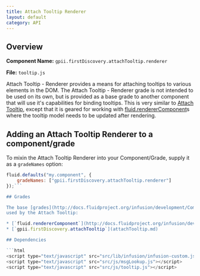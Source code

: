 ```yaml
---
title: Attach Tooltip Renderer
layout: default
category: API
---
```


## Overview

**Component Name:** `gpii.firstDiscovery.attachTooltip.renderer`

**File:** `tooltip.js`

Attach Tooltip - Renderer provides a means for attaching tooltips to various elements in the DOM.
The Attach Tooltip - Renderer grade is not intended to be used on its own, but is
provided as a base grade to another component that will use it's capabilities for binding tooltips.
This is very similar to [Attach Tooltip](attachTooltip.md),
except that it is geared for working with
[fluid.rendererComponent](http://docs.fluidproject.org/infusion/development/ComponentGrades.html)s
where the tooltip model needs to be updated after rendering.

## Adding an Attach Tooltip Renderer to a component/grade

To mixin the Attach Tooltip Renderer into your Component/Grade, supply it as a `gradeNames` option:
```javascript
fluid.defaults("my.component", {
    gradeNames: ["gpii.firstDiscovery.attachTooltip.renderer"]
});```

## Grades

The base [grades](http://docs.fluidproject.org/infusion/development/ComponentGrades.html)
used by the Attach Tooltip:

* [`fluid.rendererComponent`](http://docs.fluidproject.org/infusion/development/ComponentGrades.html)
* [`gpii.firstDiscovery.attachTooltip`](attachTooltip.md)

## Dependencies

```html
<script type="text/javascript" src="src/lib/infusion/infusion-custom.js"></script>
<script type="text/javascript" src="src/js/msgLookup.js"></script>
<script type="text/javascript" src="src/js/tooltip.js"></script>
```

